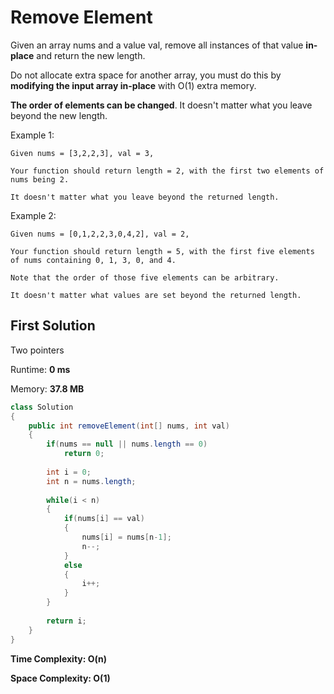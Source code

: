 # Remove Element

Given an array nums and a value val, remove all instances of that value **in-place** and return the new length.

Do not allocate extra space for another array, you must do this by **modifying the input array in-place** with O(1) extra memory.

**The order of elements can be changed**. It doesn't matter what you leave beyond the new length.

Example 1:

```
Given nums = [3,2,2,3], val = 3,

Your function should return length = 2, with the first two elements of nums being 2.

It doesn't matter what you leave beyond the returned length.
```

Example 2:

```
Given nums = [0,1,2,2,3,0,4,2], val = 2,

Your function should return length = 5, with the first five elements of nums containing 0, 1, 3, 0, and 4.

Note that the order of those five elements can be arbitrary.

It doesn't matter what values are set beyond the returned length.
```

## First Solution

Two pointers

Runtime: **0 ms**

Memory: **37.8 MB**

```java
class Solution 
{
    public int removeElement(int[] nums, int val) 
    {
        if(nums == null || nums.length == 0)
            return 0;
        
        int i = 0;
        int n = nums.length;
        
        while(i < n)
        {
            if(nums[i] == val)
            {
                nums[i] = nums[n-1];
                n--;
            }
            else
            {
                i++;
            }
        }
        
        return i;
    }
}
```

**Time Complexity: O(n)** 

**Space Complexity: O(1)**